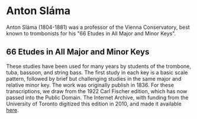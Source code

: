 # Anton Sláma

Anton Sláma (1804-1881) was a professor of the Vienna Conservatory, best known to trombonists for his "66 Etudes in All Major and Minor Keys".

## 66 Etudes in All Major and Minor Keys

These studies have been used for many years by students of the trombone, tuba, bassoon, and string bass. The first study in each key is a basic scale pattern, followed by brief but challenging studies in the same major and relative minor key. The work was originally publish in 1836. For these transcriptions, we draw from the 1922 Carl Fischer edition, which has now passed into the Public Domain. The Internet Archive, with funding from the University of Toronto digitized this edition in 2010, and made it available [here](https://archive.org/details/66etudesinallmaj00slam/page/n5/mode/2up).
